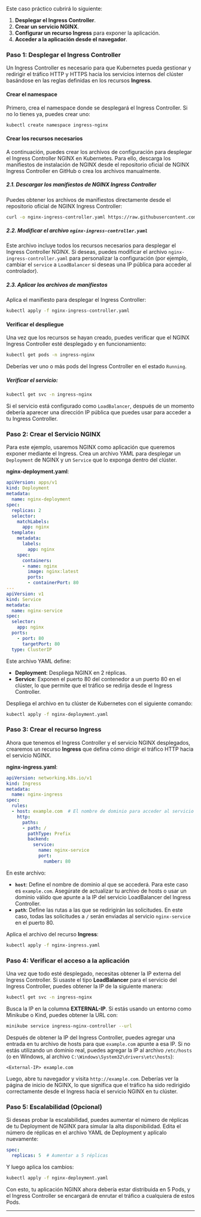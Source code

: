 Este caso práctico cubrirá lo siguiente:

1. **Desplegar el Ingress Controller**.
2. **Crear un servicio NGINX**.
3. **Configurar un recurso Ingress** para exponer la aplicación.
4. **Acceder a la aplicación desde el navegador**.

### **Paso 1: Desplegar el Ingress Controller**

Un Ingress Controller es necesario para que Kubernetes pueda gestionar y redirigir el tráfico HTTP y HTTPS hacia los servicios internos del clúster basándose en las reglas definidas en los recursos **Ingress**.

#### Crear el namespace

Primero, crea el namespace donde se desplegará el Ingress Controller. Si no lo tienes ya, puedes crear uno:

```bash
kubectl create namespace ingress-nginx
```

#### Crear los recursos necesarios

A continuación, puedes crear los archivos de configuración para desplegar el Ingress Controller NGINX en Kubernetes. Para ello, descarga los manifiestos de instalación de NGINX desde el repositorio oficial de NGINX Ingress Controller en GitHub o crea los archivos manualmente.

##### 2.1. Descargar los manifiestos de NGINX Ingress Controller

Puedes obtener los archivos de manifiestos directamente desde el repositorio oficial de NGINX Ingress Controller:

```bash
curl -o nginx-ingress-controller.yaml https://raw.githubusercontent.com/kubernetes/ingress-nginx/main/deploy/static/provider/cloud/deploy.yaml
```

##### 2.2. Modificar el archivo `nginx-ingress-controller.yaml`

Este archivo incluye todos los recursos necesarios para desplegar el Ingress Controller NGINX. Si deseas, puedes modificar el archivo `nginx-ingress-controller.yaml` para personalizar la configuración (por ejemplo, cambiar el `service` a `LoadBalancer` si deseas una IP pública para acceder al controlador).

##### 2.3. Aplicar los archivos de manifiestos

Aplica el manifiesto para desplegar el Ingress Controller:

```bash
kubectl apply -f nginx-ingress-controller.yaml
```

#### Verificar el despliegue

Una vez que los recursos se hayan creado, puedes verificar que el NGINX Ingress Controller esté desplegado y en funcionamiento:

```bash
kubectl get pods -n ingress-nginx
```

Deberías ver uno o más pods del Ingress Controller en el estado `Running`.

##### Verificar el servicio:

```bash
kubectl get svc -n ingress-nginx
```

Si el servicio está configurado como `LoadBalancer`, después de un momento debería aparecer una dirección IP pública que puedes usar para acceder a tu Ingress Controller.


### **Paso 2: Crear el Servicio NGINX**

Para este ejemplo, usaremos NGINX como aplicación que queremos exponer mediante el Ingress. Crea un archivo YAML para desplegar un `Deployment` de NGINX y un `Service` que lo exponga dentro del clúster.

**nginx-deployment.yaml**:
```yaml
apiVersion: apps/v1
kind: Deployment
metadata:
  name: nginx-deployment
spec:
  replicas: 2
  selector:
    matchLabels:
      app: nginx
  template:
    metadata:
      labels:
        app: nginx
    spec:
      containers:
      - name: nginx
        image: nginx:latest
        ports:
        - containerPort: 80
---
apiVersion: v1
kind: Service
metadata:
  name: nginx-service
spec:
  selector:
    app: nginx
  ports:
    - port: 80
      targetPort: 80
  type: ClusterIP
```

Este archivo YAML define:
- **Deployment**: Despliega NGINX en 2 réplicas.
- **Service**: Exponen el puerto 80 del contenedor a un puerto 80 en el clúster, lo que permite que el tráfico se redirija desde el Ingress Controller.

Despliega el archivo en tu clúster de Kubernetes con el siguiente comando:

```bash
kubectl apply -f nginx-deployment.yaml
```

### **Paso 3: Crear el recurso Ingress**

Ahora que tenemos el Ingress Controller y el servicio NGINX desplegados, crearemos un recurso **Ingress** que defina cómo dirigir el tráfico HTTP hacia el servicio NGINX.

**nginx-ingress.yaml**:
```yaml
apiVersion: networking.k8s.io/v1
kind: Ingress
metadata:
  name: nginx-ingress
spec:
  rules:
  - host: example.com  # El nombre de dominio para acceder al servicio
    http:
      paths:
      - path: /
        pathType: Prefix
        backend:
          service:
            name: nginx-service
            port:
              number: 80
```

En este archivo:
- **`host`**: Define el nombre de dominio al que se accederá. Para este caso es `example.com`. Asegúrate de actualizar tu archivo de hosts o usar un dominio válido que apunte a la IP del servicio LoadBalancer del Ingress Controller.
- **`path`**: Define las rutas a las que se redirigirán las solicitudes. En este caso, todas las solicitudes a `/` serán enviadas al servicio `nginx-service` en el puerto 80.

Aplica el archivo del recurso **Ingress**:

```bash
kubectl apply -f nginx-ingress.yaml
```

### **Paso 4: Verificar el acceso a la aplicación**

Una vez que todo esté desplegado, necesitas obtener la IP externa del Ingress Controller. Si usaste el tipo **LoadBalancer** para el servicio del Ingress Controller, puedes obtener la IP de la siguiente manera:

```bash
kubectl get svc -n ingress-nginx
```

Busca la IP en la columna **EXTERNAL-IP**. Si estás usando un entorno como Minikube o Kind, puedes obtener la URL con:

```bash
minikube service ingress-nginx-controller --url
```

Después de obtener la IP del Ingress Controller, puedes agregar una entrada en tu archivo de hosts para que `example.com` apunte a esa IP. Si no estás utilizando un dominio real, puedes agregar la IP al archivo `/etc/hosts` (o en Windows, al archivo `C:\Windows\System32\drivers\etc\hosts`):

```plaintext
<External-IP> example.com
```

Luego, abre tu navegador y visita `http://example.com`. Deberías ver la página de inicio de NGINX, lo que significa que el tráfico ha sido redirigido correctamente desde el Ingress hacia el servicio NGINX en tu clúster.

### **Paso 5: Escalabilidad (Opcional)**

Si deseas probar la escalabilidad, puedes aumentar el número de réplicas de tu Deployment de NGINX para simular la alta disponibilidad. Edita el número de réplicas en el archivo YAML de Deployment y aplícalo nuevamente:

```yaml
spec:
  replicas: 5  # Aumentar a 5 réplicas
```

Y luego aplica los cambios:

```bash
kubectl apply -f nginx-deployment.yaml
```

Con esto, tu aplicación NGINX ahora debería estar distribuida en 5 Pods, y el Ingress Controller se encargará de enrutar el tráfico a cualquiera de estos Pods.

---
